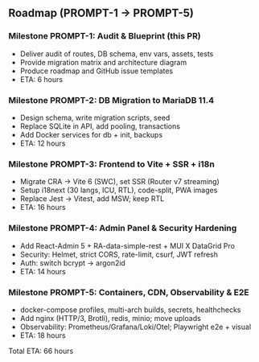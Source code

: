 ## Roadmap (PROMPT-1 → PROMPT-5)

### Milestone PROMPT-1: Audit & Blueprint (this PR)
- Deliver audit of routes, DB schema, env vars, assets, tests
- Provide migration matrix and architecture diagram
- Produce roadmap and GitHub issue templates
- ETA: 6 hours

### Milestone PROMPT-2: DB Migration to MariaDB 11.4
- Design schema, write migration scripts, seed
- Replace SQLite in API, add pooling, transactions
- Add Docker services for db + init, backups
- ETA: 12 hours

### Milestone PROMPT-3: Frontend to Vite + SSR + i18n
- Migrate CRA → Vite 6 (SWC), set SSR (Router v7 streaming)
- Setup i18next (30 langs, ICU, RTL), code-split, PWA images
- Replace Jest → Vitest, add MSW; keep RTL
- ETA: 16 hours

### Milestone PROMPT-4: Admin Panel & Security Hardening
- Add React-Admin 5 + RA-data-simple-rest + MUI X DataGrid Pro
- Security: Helmet, strict CORS, rate-limit, csurf, JWT refresh
- Auth: switch bcrypt → argon2id
- ETA: 14 hours

### Milestone PROMPT-5: Containers, CDN, Observability & E2E
- docker-compose profiles, multi-arch builds, secrets, healthchecks
- Add nginx (HTTP/3, Brotli), redis, minio; move uploads
- Observability: Prometheus/Grafana/Loki/Otel; Playwright e2e + visual
- ETA: 18 hours

Total ETA: 66 hours




